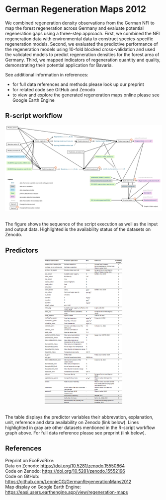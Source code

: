 # German Regeneration Maps 2012
We combined regeneration density observations from the German NFI to map the forest regeneration across Germany and evaluate potential regeneration gaps using a three-step approach.
First, we combined the NFI regeneration data with environmental data to construct species-specific regeneration models.
Second, we evaluated the predictive performance of the regeneration models using 10-fold blocked cross-validation and used the validated models to predict regeneration densities for the forest area of Germany. 
Third, we mapped indicators of regeneration quantity and quality, demonstrating their potential application for Bavaria.<br />

See additional information in references: <br />
- for full data references and methods please look up our preprint
- for related code see GitHub and Zenodo
- to view and explore the generated regeneration maps online please see Google Earth Engine 


## R-script workflow
<p align="center"><img width="1000" src="figure/GermanRegenerationMaps2012_workflow.png"> </p> <br />
The figure shows the sequence of the script execution as well as the input and output data. Highlighted is the availability status of the datasets on Zenodo. 

## Predictors
<p align="center"><p style="text-align: center"><img width="250" src="figure/Predictors.png"> </p> <br />
The table displays the predictor variables their abbrevation, explanation, unit, reference and data availability on Zenodo (link below). 
Lines highlighted in gray are other datasets mentioned in the R-script workflow graph above. For full data reference please see preprint (link below).

## References
Preprint on EcoEvoRixv: <br />
Data on Zenodo: https://doi.org/10.5281/zenodo.15550864 <br />
Code on Zenodo: https://doi.org/10.5281/zenodo.15552196 <br />
Code on GitHub: https://github.com/LeonieCG/GermanRegenerationMaps2012 <br />
Map display on Google Earth Engine: https://easi.users.earthengine.app/view/regeneration-maps <br />